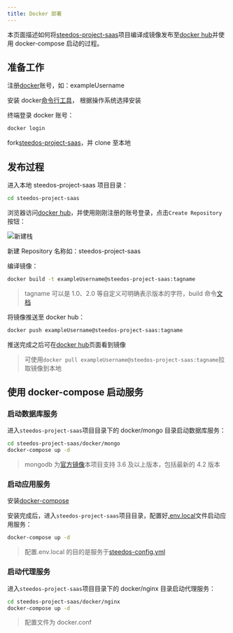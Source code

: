 ```yaml
---
title: Docker 部署
---
```


本页面描述如何将[steedos-project-saas](https://github.com/steedos/steedos-project-saas)项目编译成镜像发布至[docker hub](https://hub.docker.com/)并使用 docker-compose 启动的过程。

## 准备工作

注册[docker](https://www.docker.com/)账号，如：exampleUsername

安装 docker[命令行工具](https://docs.docker.com/get-docker/)， 根据操作系统选择安装

终端登录 docker 账号：

```bash
docker login
```

fork[steedos-project-saas](https://github.com/steedos/steedos-project-saas)，并 clone 至本地

## 发布过程

进入本地 steedos-project-saas 项目目录：

```bash
cd steedos-project-saas
```

浏览器访问[docker hub](https://hub.docker.com/)，并使用刚刚注册的账号登录，点击`Create Repository`按钮：

![新建栈](/assets/docker/新建栈.png)

新建 Repository 名称如：steedos-project-saas

编译镜像：

```bash
docker build -t exampleUsername@steedos-project-saas:tagname
```

> tagname 可以是 1.0、2.0 等自定义可明确表示版本的字符，build 命令[文档](https://docs.docker.com/engine/reference/commandline/build/)

将镜像推送至 docker hub：

```bash
docker push exampleUsername@steedos-project-saas:tagname
```

推送完成之后可在[docker hub](https://hub.docker.com/)页面看到镜像

> 可使用`docker pull exampleUsername@steedos-project-saas:tagname`拉取镜像到本地

## 使用 docker-compose 启动服务

### 启动数据库服务

进入`steedos-project-saas`项目目录下的 docker/mongo 目录启动数据库服务：

```bash
cd steedos-project-saas/docker/mongo
docker-compose up -d
```

> mongodb 为[官方镜像](https://hub.docker.com/_/mongo)本项目支持 3.6 及以上版本，包括最新的 4.2 版本

### 启动应用服务

安装[docker-compose](https://docs.docker.com/compose/install/)

安装完成后，进入`steedos-project-saas`项目目录，配置好[.env.local](https://developer.steedos.com/developer/env)文件启动应用服务：

```bash
docker-compose up -d
```

> 配置.env.local 的目的是服务于[steedos-config.yml](https://developer.steedos.com/developer/steedos_config)

### 启动代理服务

进入`steedos-project-saas`项目目录下的 docker/nginx 目录启动代理服务：

```bash
cd steedos-project-saas/docker/nginx
docker-compose up -d
```

> 配置文件为 docker.conf
